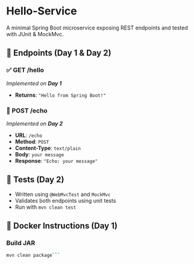 # Hello-Service

A minimal Spring Boot microservice exposing REST endpoints and tested with JUnit & MockMvc.

## 🚀 Endpoints (Day 1 & Day 2)

### ✅ GET /hello
_Implemented on **Day 1**_
- **Returns**: `"Hello from Spring Boot!"`

### 🔁 POST /echo
_Implemented on **Day 2**_
- **URL**: `/echo`
- **Method**: `POST`
- **Content-Type**: `text/plain`
- **Body**: `your message`
- **Response**: `"Echo: your message"`

## 🧪 Tests (Day 2)
- Written using `@WebMvcTest` and `MockMvc`
- Validates both endpoints using unit tests
- Run with `mvn clean test`

## 🐳 Docker Instructions (Day 1)

### Build JAR
```bash
mvn clean package```